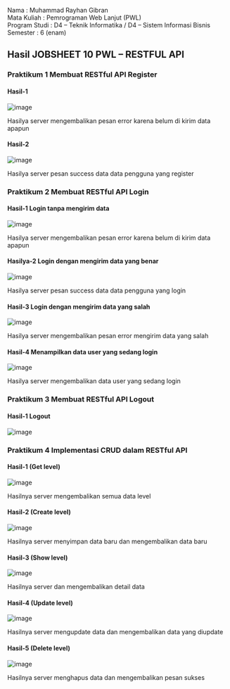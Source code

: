 Nama : Muhammad Rayhan Gibran <br>
Mata Kuliah : Pemrograman Web Lanjut (PWL) <br>
Program Studi : D4 – Teknik Informatika / D4 – Sistem Informasi Bisnis <br>
Semester : 6 (enam)  <br>

## Hasil JOBSHEET 10 PWL – RESTFUL API

### Praktikum 1 Membuat RESTful API Register
#### Hasil-1 <br>
![image](https://github.com/gbrn7/PWL_2024/assets/127575934/c0a95247-057b-429b-bb1a-6d3e889be814) <br>
<p>Hasilya server mengembalikan pesan error karena belum di kirim data apapun</p>

#### Hasil-2 <br>
![image](https://github.com/gbrn7/PWL_2024/assets/127575934/07705f25-116b-4831-9593-02d594fba069) <br>
<p>Hasilya server pesan success data data pengguna yang register</p>


### Praktikum 2 Membuat RESTful API Login
#### Hasil-1 Login tanpa mengirim data<br>
![image](https://github.com/gbrn7/PWL_2024/assets/127575934/fb2e4cdd-59db-42d6-b161-91b80a9786e2)  <br>
<p>Hasilya server mengembalikan pesan error karena belum di kirim data apapun</p>

#### Hasilya-2 Login dengan mengirim data yang benar<br>
![image](https://github.com/gbrn7/PWL_2024/assets/127575934/c943000e-837a-49c8-9fd7-9179cb58dd92)
<p>Hasilya server pesan success data data pengguna yang login</p>

#### Hasil-3 Login dengan mengirim data yang salah<br>
![image](https://github.com/gbrn7/PWL_2024/assets/127575934/ce956432-1035-4626-8cfd-181b072be222)
<p>Hasilya server mengembalikan pesan error mengirim data yang salah</p>

#### Hasil-4 Menampilkan data user yang sedang login<br>
![image](https://github.com/gbrn7/PWL_2024/assets/127575934/de744d85-02be-4149-b92e-d7c11b1cc822)
<p>Hasilya server mengembalikan data user yang sedang login</p>

### Praktikum 3 Membuat RESTful API Logout
#### Hasil-1 Logout<br>
![image](https://github.com/gbrn7/PWL_2024/assets/127575934/61b96ed9-a89f-4ba5-a576-145a75694bbd)

### Praktikum 4 Implementasi CRUD dalam RESTful API
#### Hasil-1 (Get level)
![image](https://github.com/gbrn7/PWL_2024/assets/127575934/c584de13-0bd1-4a23-aec1-0ab130a623e5)
<p>Hasilnya server mengembalikan semua data level</p>

#### Hasil-2 (Create level)
![image](https://github.com/gbrn7/PWL_2024/assets/127575934/c18d6dd2-67dc-4015-b7ad-6c4c0b120d8a)
<p>Hasilnya server menyimpan data baru dan mengembalikan data baru</p>

#### Hasil-3 (Show level)
![image](https://github.com/gbrn7/PWL_2024/assets/127575934/b6296d3c-2e1c-4014-b997-ac7d6a2068a8)
<p>Hasilnya server dan mengembalikan detail data</p>

#### Hasil-4 (Update level)
![image](https://github.com/gbrn7/PWL_2024/assets/127575934/6a690c63-4e3c-402b-aaae-ab54f8330499)
<p>Hasilnya server mengupdate data dan mengembalikan data yang diupdate</p>

#### Hasil-5 (Delete level)
![image](https://github.com/gbrn7/PWL_2024/assets/127575934/3cfc3de5-5079-4720-9048-d77e70fcbe02)
<p>Hasilnya server menghapus data dan mengembalikan pesan sukses</p>














    




